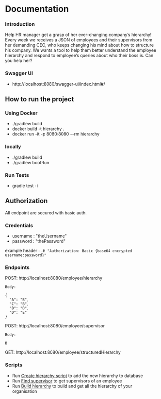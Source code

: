 # Documentation 

### Introduction
Help HR manager get a grasp of her ever-changing company’s hierarchy! Every week
we receives a JSON of employees and their supervisors from her demanding CEO,
who keeps changing his mind about how to structure his company. We wants a tool to help
them better understand the employee hierarchy and respond to employee’s queries about who
their boss is. Can you help her?

### Swagger UI
 - http://localhost:8080/swagger-ui/index.html#/
 
## How to run the project

### Using Docker
- ./gradlew build
- docker build -t hierarchy .
- docker run -it -p 8080:8080 --rm hierarchy

### locally
- ./gradlew build
- ./gradlew bootRun

### Run Tests
- gradle test -i

## Authorization
All endpoint are secured with basic auth.

### Credentials
- username : "theUsername"
- password : "thePassword"

example header : `-H "Authorization: Basic {base64 encrypted username:password}"`


### Endpoints
POST: http://localhost:8080/employee/hierarchy
```
Body: 

{
  "A": "B",
  "C": "B",
  "B": "D",
  "D": "E"
}
```
POST: http://localhost:8080/employee/supervisor
```
Body:

B
```
GET: http://localhost:8080/employee/structuredHierarchy

### Scripts
 - Run [Create hierarchy script](scripts/createHierarchyExample.sh) to add the new hierarchy to database
 - Run [Find supervisor](scripts/findSupervisor.sh) to get supervisors of an employee
 - Run [Build hierarchy](scripts/builtHierarchy.sh) to build and get all the hierarchy of your organisation
